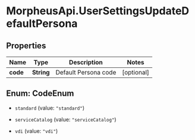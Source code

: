 # MorpheusApi.UserSettingsUpdateDefaultPersona

## Properties

Name | Type | Description | Notes
------------ | ------------- | ------------- | -------------
**code** | **String** | Default Persona code | [optional] 



## Enum: CodeEnum


* `standard` (value: `"standard"`)

* `serviceCatalog` (value: `"serviceCatalog"`)

* `vdi` (value: `"vdi"`)




